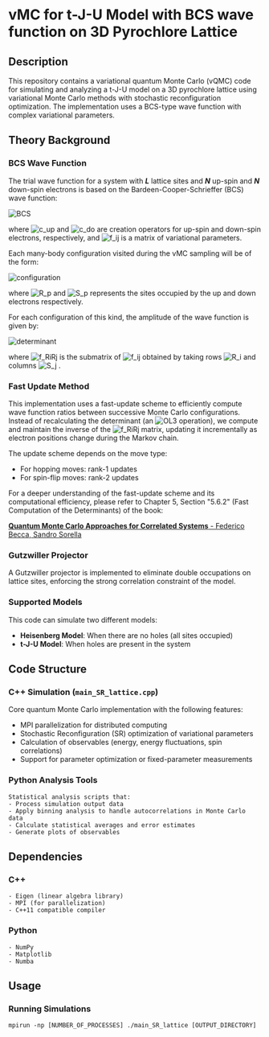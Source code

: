 # vMC for t-J-U Model with BCS wave function on 3D Pyrochlore Lattice

## Description

This repository contains a variational quantum Monte Carlo (vQMC) code for simulating and analyzing a t-J-U model on a 3D pyrochlore lattice using variational Monte Carlo methods with stochastic reconfiguration optimization. The implementation uses a BCS-type wave function with complex variational parameters.

## Theory Background

### BCS Wave Function

The trial wave function for a system with ***L*** lattice sites and ***N*** up-spin and ***N*** down-spin electrons is based on the Bardeen-Cooper-Schrieffer (BCS) wave function:

![BCS](https://latex.codecogs.com/svg.image?\left|\psi\right\rangle=\exp\bigg(\sum_{ij}^L&space;f_{ij}\hat{c}^{\dagger}_{i,\uparrow}\hat{c}^{\dagger}_{j,\downarrow}\bigg)\left|0\right\rangle)

where ![c_up](https://latex.codecogs.com/svg.image?$$\hat{c}^{\dagger}_{i,\uparrow}$$) and ![c_do](https://latex.codecogs.com/svg.image?$$\hat{c}^{\dagger}_{i,\downarrow}$$) are creation operators for up-spin and down-spin electrons, respectively, and ![f_ij](https://latex.codecogs.com/svg.image?$$f_{ij}$$) is a matrix of variational parameters.

Each many-body configuration visited during the vMC sampling will be of the form:

![configuration](https://latex.codecogs.com/svg.image?|x\rangle=\hat{c}^{\dagger}_{R_1,\uparrow}\hat{c}^{\dagger}_{R_2,\uparrow}\dots\hat{c}^{\dagger}_{R_N,\uparrow}\hat{c}^{\dagger}_{S_1,\downarrow}\dots\hat{c}^{\dagger}_{S_N,\downarrow}|0\rangle)

where ![R_p](https://latex.codecogs.com/svg.image?R_p) and ![S_p](https://latex.codecogs.com/svg.image?S_p) represents the sites occupied by the up and down electrons respectively.

For each configuration of this kind, the amplitude of the wave function is given by:

![determinant](https://latex.codecogs.com/svg.image?$$\langle&space;x|\psi\rangle=\det&space;\big[f_{R_i,S_j}\big]$$)

where ![f_RiRj](https://latex.codecogs.com/svg.image?$$f_{R_iR_j}$$)  is the submatrix of   ![f_ij](https://latex.codecogs.com/svg.image?$$f_{ij}$$)  obtained by taking rows ![R_i](https://latex.codecogs.com/svg.image?R_i) and columns ![S_j](https://latex.codecogs.com/svg.image?S_j) .

### Fast Update Method

This implementation uses a fast-update scheme to efficiently compute wave function ratios between successive Monte Carlo configurations. Instead of recalculating the determinant (an ![OL3](https://latex.codecogs.com/svg.image?O(L^3)) operation), we compute and maintain the inverse of the ![f_RiRj](https://latex.codecogs.com/svg.image?$$f_{R_iR_j}$$) matrix, updating it incrementally as electron positions change during the Markov chain.

The update scheme depends on the move type:
- For hopping moves: rank-1 updates
- For spin-flip moves: rank-2 updates

For a deeper understanding of the fast-update scheme and its computational efficiency, please refer to Chapter 5, Section "5.6.2" (Fast Computation of the Determinants) of the book:

[**Quantum Monte Carlo Approaches for Correlated Systems** - Federico Becca, Sandro Sorella](https://www.cambridge.org/core/books/quantum-monte-carlo-approaches-for-correlated-systems/EB88C86BD9553A0738BDAE400D0B2900)

### Gutzwiller Projector

A Gutzwiller projector is implemented to eliminate double occupations on lattice sites, enforcing the strong correlation constraint of the model.

### Supported Models

This code can simulate two different models:
- **Heisenberg Model**: When there are no holes (all sites occupied)
- **t-J-U Model**: When holes are present in the system

## Code Structure

### C++ Simulation (`main_SR_lattice.cpp`)

Core quantum Monte Carlo implementation with the following features:
- MPI parallelization for distributed computing
- Stochastic Reconfiguration (SR) optimization of variational parameters
- Calculation of observables (energy, energy fluctuations, spin correlations)
 - Support for parameter optimization or fixed-parameter measurements

### Python Analysis Tools

    Statistical analysis scripts that:
    - Process simulation output data
    - Apply binning analysis to handle autocorrelations in Monte Carlo data
    - Calculate statistical averages and error estimates
    - Generate plots of observables

## Dependencies

### C++
    - Eigen (linear algebra library)
    - MPI (for parallelization)
    - C++11 compatible compiler

### Python
    - NumPy
    - Matplotlib
    - Numba

## Usage

### Running Simulations

    mpirun -np [NUMBER_OF_PROCESSES] ./main_SR_lattice [OUTPUT_DIRECTORY]

